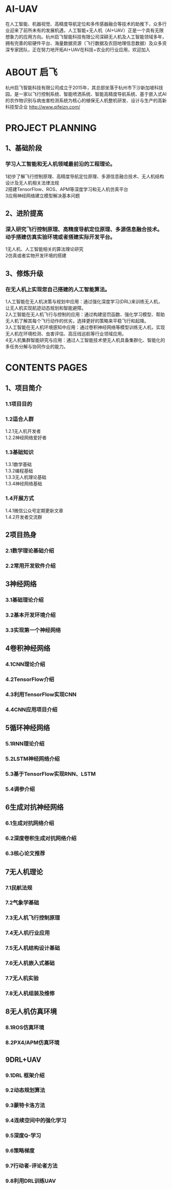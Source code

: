 # AI-UAV
在人工智能、机器视觉、高精度导航定位和多传感器融合等技术的助推下，众多行业迎来了前所未有的发展机遇，人工智能+无人机（AI+UAV）正是一个具有无限想象力的应用方向。杭州启飞智能科技有限公司深耕无人机及人工智能领域多年，拥有完善的软硬件平台、海量数据资源（飞行数据及农田地理信息数据）及众多资深专家团队，正在努力地开拓AI+UAV在科技+农业的行业应用，欢迎加入


# ABOUT 启飞
杭州启飞智能科技有限公司成立于2015年，其总部坐落于杭州市下沙新加坡科技园，是一家以飞行控制系统、智能喷洒系统、智能高精度导航系统、基于嵌入式AI的农作物识别与病虫害检测系统为核心的植保无人机整机研发、设计与生产的高新科技型企业
http://www.qifeizn.com/  


# PROJECT PLANNING
## 1、基础阶段
### 学习人工智能和无人机领域最前沿的工程理论。
1初步了解飞行控制原理、高精度导航定位原理、多源信息融合技术、无人机结构设计及无人机相关法律法规  
2搭建TensorFlow、ROS、APM等深度学习和无人机仿真平台  
3应用神经网络建立模型解决基本问题  

## 2、进阶提高
### 深入研究飞行控制原理、高精度导航定位原理、多源信息融合技术。动手搭建仿真实验环境或者搭建实际开发平台。
1无人机、人工智能相关的算法理论研究  
2仿真或者实物开发环境的搭建  

## 3、修炼升级
### 在无人机上实现您自己搭建的人工智能算法。
1人工智能在无人机决策与规划中应用：通过强化深度学习(DRL)来训练无人机，让无人机实现航迹动态规划和智能避障。  
2人工智能在无人机飞行与控制的应用：通过构建惩罚函数、强化学习模型、帮助无人机了解其每个飞行动作的优劣，选择更好的策略来平稳飞行和起降。  
3人工智能在无人机环境感知中应用：通过卷积神经网络等模型训练无人机，实现无人机在环境检测、虫害评估、高压线巡航等行业领域应用。  
4无人机集群智能研究与应用：通过人工智能技术使无人机具备集群化、智能化的多任务分解与协同作业的能力。  


# CONTENTS PAGES
## 1、项目简介  
### 1.1项目目的  
### 1.2适合人群  
1.2.1无人机开发者  
1.2.2神经网络爱好者    
### 1.3基础知识  
1.3.1数学基础  
1.3.2编程基础  
1.3.3无人机理论基础  
1.3.4神经网络基础  
### 1.4开展方式  
1.4.1微信公众号定期更新文章  
1.4.2开发者交流群  
## 2项目热身  
### 2.1数学理论基础介绍  
### 2.2常用开发软件介绍  
## 3神经网络  
### 3.1基础理论介绍  
### 3.2基本开发环境介绍  
### 3.3实现第一个神经网络  
## 4卷积神经网络  
### 4.1CNN理论介绍  
### 4.2TensorFlow介绍  
### 4.3利用TensorFlow实现CNN  
### 4.4CNN应用项目介绍  
## 5循环神经网络  
### 5.1RNN理论介绍  
### 5.2LSTM神经网络介绍  
### 5.3基于TensorFlow实现RNN、LSTM  
### 5.4调参介绍  
## 6生成对抗神经网络  
### 6.1生成对抗网络介绍  
### 6.2深度卷积生成对抗网络介绍  
### 6.3核心论文推荐  
## 7无人机理论  
### 7.1民航法规  
### 7.2气象学基础  
### 7.3无人机飞行控制原理  
### 7.4无人机行业应用  
### 7.5无人机结构设计基础  
### 7.6无人机嵌入式基础  
### 7.7无人机实验  
### 7.8无人机组装及维修  
## 8无人机仿真环境  
### 8.1ROS仿真环境  
### 8.2PX4/APM仿真环境  
## 9DRL+UAV  
### 9.1DRL 框架介绍  
### 9.2动态规划算法  
### 9.3蒙特卡洛方法  
### 9.4连续空间中的强化学习  
### 9.5深度Q-学习  
### 9.6策略梯度  
### 9.7行动者-评论者方法  
### 9.8利用DRL训练UAV  
